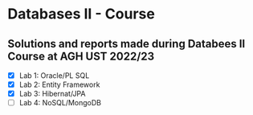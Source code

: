 # Databases II - Course

## Solutions and reports made during Databees II Course at AGH UST 2022/23

- [x] Lab 1: Oracle/PL SQL
- [x] Lab 2: Entity Framework
- [x] Lab 3: Hibernat/JPA
- [ ] Lab 4: NoSQL/MongoDB
